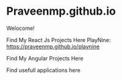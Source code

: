 # Praveenmp.github.io
Welocome!

Find My React Js Projects Here
 PlayNine: https://praveenmp.github.io/playnine
  
Find My Angular Projects Here


Find usefull applications here
